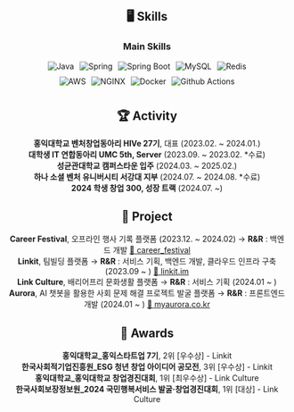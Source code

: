 <div align="center">
  
  ## 🖥️ Skills

  ### Main Skills
  <div style="display: flex; justify-content: center; flex-direction: column; align-items: center;">
      <div style="display: flex; align-items: center; gap: 10px; margin-bottom: 10px;">
          <img alt="Java" src="https://img.shields.io/badge/Java-F78740?style=for-the-badge&logo=OpenJDK&logoColor=white"/>
          <img alt="Spring" src="https://img.shields.io/badge/Spring-6DB33FF?style=for-the-badge&logo=Spring&logoColor=white"/>
          <img alt="Spring Boot" src="https://img.shields.io/badge/Spring Boot-6DB33F?&style=for-the-badge&logo=springboot&logoColor=white"/>
          <img alt="MySQL" src="https://img.shields.io/badge/MySQL-4479A1?&style=for-the-badge&logo=MySQL&logoColor=white"/>
          <img alt="Redis" src="https://img.shields.io/badge/Redis-FF4438?&style=for-the-badge&logo=Redis&logoColor=white"/>
      </div>
      <div style="display: flex; align-items: center; gap: 10px; margin-bottom: 10px;">
          <img alt="AWS" src="https://img.shields.io/badge/AWS-232F3E?&style=for-the-badge&logo=Amazon Web Services&logoColor=white"/>
          <img alt="NGINX" src="https://img.shields.io/badge/NGINX-009639?&style=for-the-badge&logo=NGINX&logoColor=white"/>
          <img alt="Docker" src="https://img.shields.io/badge/Docker-2496ED?&style=for-the-badge&logo=Docker&logoColor=white"/>
          <img alt="Github Actions" src="https://img.shields.io/badge/Github Actions-2088FF?&style=for-the-badge&logo=Github Actions&logoColor=white"/>
      </div>
  </div>

  ## 🏆 Activity
  **홍익대학교 벤처창업동아리 HIVe 27기**, 대표 (2023.02. ~ 2024.01.) <br/>
  **대학생 IT 연합동아리 UMC 5th, Server** (2023.09. ~ 2023.02. *수료) <br/>
  **성균관대학교 캠퍼스타운 입주** (2024.03. ~ 2025.02.) <br/>
  **하나 소셜 벤처 유니버시티 서강대 지부** (2024.07. ~ 2024.08. *수료) <br/>
  **2024 학생 창업 300, 성장 트랙** (2024.07. ~) <br/>

  ## 🚀 Project
  **Career Festival**, 오프라인 행사 기록 플랫폼 (2023.12. ~ 2024.02)  → **R&R** : 백엔드 개발 [🔗 career_festival](https://github.com/oznchex/Career-Festival-Server) <br/>
  **Linkit**, 팀빌딩 플랫폼 → **R&R** : 서비스 기획, 백엔드 개발, 클라우드 인프라 구축 (2023.09 ~ ) [🔗 linkit.im](https://linkit.im/) <br/>
  **Link Culture**, 배리어프리 문화생활 플랫폼 → **R&R** : 서비스 기획 (2024.01 ~ ) <br/>
  **Aurora**, AI 챗봇을 활용한 사회 문제 해결 프로젝트 발굴 플랫폼 → **R&R** : 프론트엔드 개발 (2024.01 ~ ) [🔗 myaurora.co.kr](https://myaurora.co.kr/) <br/>

  ## 🏅 Awards
  **홍익대학교_홍익스타트업 7기**, 2위 [우수상] - Linkit <br/>
  **한국사회적기업진흥원_ESG 청년 창업 아이디어 공모전**, 3위 [우수상] - Linkit <br/>
  **홍익대학교_홍익대학교 창업경진대회**, 1위 [최우수상] - Link Culture <br/>
  **한국사회보장정보원_2024 국민행복서비스 발굴·창업경진대회**, 1위 [대상] - Link Culture <br/>

</div>
